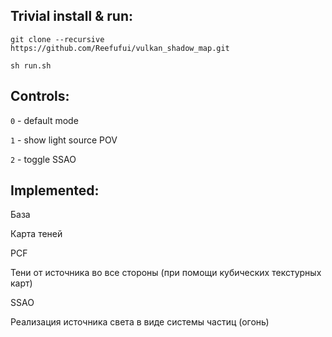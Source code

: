## Trivial install & run:

`git clone --recursive https://github.com/Reefufui/vulkan_shadow_map.git`

`sh run.sh`

## Controls:

`0` - default mode

`1` - show light source POV

`2` - toggle SSAO

## Implemented:

База

Карта теней

PCF

Тени от источника во все стороны (при помощи кубических текстурных карт)

SSAO

Реализация источника света в виде системы частиц (огонь)

